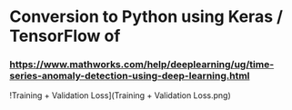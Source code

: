 # Conversion to Python using Keras / TensorFlow of 
### https://www.mathworks.com/help/deeplearning/ug/time-series-anomaly-detection-using-deep-learning.html

!Training + Validation Loss](Training + Validation Loss.png)
